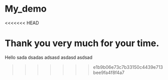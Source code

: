 # My_demo
<<<<<<< HEAD
 
Thank you very much for your time.
=======
Hello sada
dsadas
adsasd
asdasd
asdsad
>>>>>>> e1b9b06e73c7b33150c4439e713bee9fa4f8f4a7
